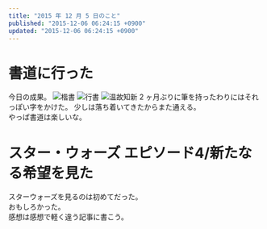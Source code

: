 ```yaml
---
title: "2015 年 12 月 5 日のこと"
published: "2015-12-06 06:24:15 +0900"
updated: "2015-12-06 06:24:15 +0900"
---
```


# 書道に行った

今日の成果。
![楷書](/images/2015/12/6/20151205-1.jpg)
![行書](/images/2015/12/6/20151205-2.jpg)
![温故知新](/images/2015/12/6/20151205-3.jpg)
2 ヶ月ぶりに筆を持ったわりにはそれっぽい字をかけた。
少しは落ち着いてきたからまた通える。  
やっぱ書道は楽しいな。

# スター・ウォーズ エピソード4/新たなる希望を見た

スターウォーズを見るのは初めてだった。  
おもしろかった。  
感想は感想で軽く違う記事に書こう。
